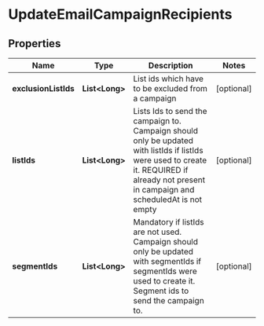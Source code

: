 
# UpdateEmailCampaignRecipients

## Properties
Name | Type | Description | Notes
------------ | ------------- | ------------- | -------------
**exclusionListIds** | **List&lt;Long&gt;** | List ids which have to be excluded from a campaign |  [optional]
**listIds** | **List&lt;Long&gt;** | Lists Ids to send the campaign to. Campaign should only be updated with listIds if listIds were used to create it. REQUIRED if already not present in campaign and scheduledAt is not empty |  [optional]
**segmentIds** | **List&lt;Long&gt;** | Mandatory if listIds are not used. Campaign should only be updated with segmentIds if segmentIds were used to create it. Segment ids to send the campaign to. |  [optional]



